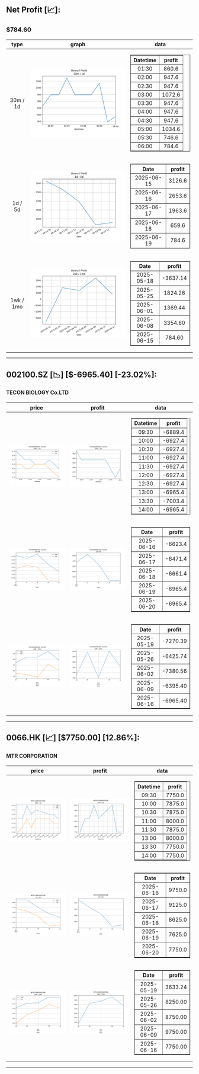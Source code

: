 ## Net Profit [📈]:
### $784.60
|type|graph|data|
|:---:|:---:|:---:|
|30m / 1d|![net_profit](image/overall_30m-1d.png)|<table border="1" class="dataframe"> <thead> <tr style="text-align: center;"> <th>Datetime</th> <th>profit</th> </tr> </thead> <tbody> <tr> <td>01:30</td> <td>860.6</td> </tr> <tr> <td>02:00</td> <td>947.6</td> </tr> <tr> <td>02:30</td> <td>947.6</td> </tr> <tr> <td>03:00</td> <td>1072.6</td> </tr> <tr> <td>03:30</td> <td>947.6</td> </tr> <tr> <td>04:00</td> <td>947.6</td> </tr> <tr> <td>04:30</td> <td>947.6</td> </tr> <tr> <td>05:00</td> <td>1034.6</td> </tr> <tr> <td>05:30</td> <td>746.6</td> </tr> <tr> <td>06:00</td> <td>784.6</td> </tr> </tbody></table>|
|1d / 5d|![net_profit](image/overall_1d-5d.png)|<table border="1" class="dataframe"> <thead> <tr style="text-align: center;"> <th>Date</th> <th>profit</th> </tr> </thead> <tbody> <tr> <td>2025-06-15</td> <td>3126.6</td> </tr> <tr> <td>2025-06-16</td> <td>2653.6</td> </tr> <tr> <td>2025-06-17</td> <td>1963.6</td> </tr> <tr> <td>2025-06-18</td> <td>659.6</td> </tr> <tr> <td>2025-06-19</td> <td>784.6</td> </tr> </tbody></table>|
|1wk / 1mo|![net_profit](image/overall_1wk-1mo.png)|<table border="1" class="dataframe"> <thead> <tr style="text-align: center;"> <th>Date</th> <th>profit</th> </tr> </thead> <tbody> <tr> <td>2025-05-18</td> <td>-3637.14</td> </tr> <tr> <td>2025-05-25</td> <td>1824.26</td> </tr> <tr> <td>2025-06-01</td> <td>1369.44</td> </tr> <tr> <td>2025-06-08</td> <td>3354.60</td> </tr> <tr> <td>2025-06-15</td> <td>784.60</td> </tr> </tbody></table>|
---
## 002100.SZ [📉] [$-6965.40] [-23.02%]:
#### TECON BIOLOGY Co.LTD
|price|profit|data|
|:---:|:---:|:---:|
|![price](image/002100.SZ_30m-1d_price.png)|![profit](image/002100.SZ_30m-1d_profit.png)|<table border="1" class="dataframe"> <thead> <tr style="text-align: center;"> <th>Datetime</th> <th>profit</th> </tr> </thead> <tbody> <tr> <td>09:30</td> <td>-6889.4</td> </tr> <tr> <td>10:00</td> <td>-6927.4</td> </tr> <tr> <td>10:30</td> <td>-6927.4</td> </tr> <tr> <td>11:00</td> <td>-6927.4</td> </tr> <tr> <td>11:30</td> <td>-6927.4</td> </tr> <tr> <td>12:00</td> <td>-6927.4</td> </tr> <tr> <td>12:30</td> <td>-6927.4</td> </tr> <tr> <td>13:00</td> <td>-6965.4</td> </tr> <tr> <td>13:30</td> <td>-7003.4</td> </tr> <tr> <td>14:00</td> <td>-6965.4</td> </tr> </tbody></table>|
|![price](image/002100.SZ_1d-5d_price.png)|![profit](image/002100.SZ_1d-5d_profit.png)|<table border="1" class="dataframe"> <thead> <tr style="text-align: center;"> <th>Date</th> <th>profit</th> </tr> </thead> <tbody> <tr> <td>2025-06-16</td> <td>-6623.4</td> </tr> <tr> <td>2025-06-17</td> <td>-6471.4</td> </tr> <tr> <td>2025-06-18</td> <td>-6661.4</td> </tr> <tr> <td>2025-06-19</td> <td>-6965.4</td> </tr> <tr> <td>2025-06-20</td> <td>-6965.4</td> </tr> </tbody></table>|
|![price](image/002100.SZ_1wk-1mo_price.png)|![profit](image/002100.SZ_1wk-1mo_profit.png)|<table border="1" class="dataframe"> <thead> <tr style="text-align: center;"> <th>Date</th> <th>profit</th> </tr> </thead> <tbody> <tr> <td>2025-05-19</td> <td>-7270.39</td> </tr> <tr> <td>2025-05-26</td> <td>-6425.74</td> </tr> <tr> <td>2025-06-02</td> <td>-7380.56</td> </tr> <tr> <td>2025-06-09</td> <td>-6395.40</td> </tr> <tr> <td>2025-06-16</td> <td>-6965.40</td> </tr> </tbody></table>|
---
## 0066.HK [📈] [$7750.00] [12.86%]:
#### MTR CORPORATION
|price|profit|data|
|:---:|:---:|:---:|
|![price](image/0066.HK_30m-1d_price.png)|![profit](image/0066.HK_30m-1d_profit.png)|<table border="1" class="dataframe"> <thead> <tr style="text-align: center;"> <th>Datetime</th> <th>profit</th> </tr> </thead> <tbody> <tr> <td>09:30</td> <td>7750.0</td> </tr> <tr> <td>10:00</td> <td>7875.0</td> </tr> <tr> <td>10:30</td> <td>7875.0</td> </tr> <tr> <td>11:00</td> <td>8000.0</td> </tr> <tr> <td>11:30</td> <td>7875.0</td> </tr> <tr> <td>13:00</td> <td>8000.0</td> </tr> <tr> <td>13:30</td> <td>7750.0</td> </tr> <tr> <td>14:00</td> <td>7750.0</td> </tr> </tbody></table>|
|![price](image/0066.HK_1d-5d_price.png)|![profit](image/0066.HK_1d-5d_profit.png)|<table border="1" class="dataframe"> <thead> <tr style="text-align: center;"> <th>Date</th> <th>profit</th> </tr> </thead> <tbody> <tr> <td>2025-06-16</td> <td>9750.0</td> </tr> <tr> <td>2025-06-17</td> <td>9125.0</td> </tr> <tr> <td>2025-06-18</td> <td>8625.0</td> </tr> <tr> <td>2025-06-19</td> <td>7625.0</td> </tr> <tr> <td>2025-06-20</td> <td>7750.0</td> </tr> </tbody></table>|
|![price](image/0066.HK_1wk-1mo_price.png)|![profit](image/0066.HK_1wk-1mo_profit.png)|<table border="1" class="dataframe"> <thead> <tr style="text-align: center;"> <th>Date</th> <th>profit</th> </tr> </thead> <tbody> <tr> <td>2025-05-19</td> <td>3633.24</td> </tr> <tr> <td>2025-05-26</td> <td>8250.00</td> </tr> <tr> <td>2025-06-02</td> <td>8750.00</td> </tr> <tr> <td>2025-06-09</td> <td>9750.00</td> </tr> <tr> <td>2025-06-16</td> <td>7750.00</td> </tr> </tbody></table>|
---
